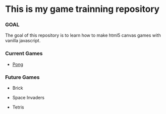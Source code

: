# This is my game trainning repository

### GOAL

The goal of this repository is to learn how to make html5 canvas games with vanilla javascript.

### Current Games

- [Pong](https://github.com/damien-couteillou/games/tree/master/pong)

### Future Games

- Brick

- Space Invaders

- Tetris
